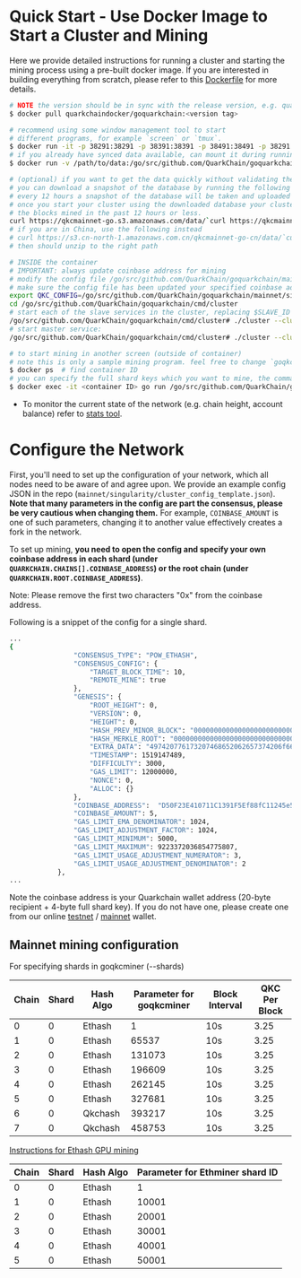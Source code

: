 # Quick Start - Use Docker Image to Start a Cluster and Mining

Here we provide detailed instructions for running a cluster and starting the mining process using a pre-built docker image. 
If you are interested in building everything from scratch, please refer to this [Dockerfile](Dockerfile) for more details.

```bash
# NOTE the version should be in sync with the release version, e.g. quarkchaindocker/goquarkchain:latest
$ docker pull quarkchaindocker/goquarkchain:<version tag> 

# recommend using some window management tool to start
# different programs, for example `screen` or `tmux`.
$ docker run -it -p 38291:38291 -p 38391:38391 -p 38491:38491 -p 38291:38291/udp quarkchaindocker/goquarkchain:<version tag>
# if you already have synced data available, can mount it during running docker (note the -v flag)
$ docker run -v /path/to/data:/go/src/github.com/QuarkChain/goquarkchain/cmd/cluster/qkc-data/mainnet -it -p 38291:38291 -p 38391:38391 -p 38491:38491 -p 38291:38291/udp quarkchaindocker/goquarkchain:<version tag> 

# (optional) if you want to get the data quickly without validating the blocks,
# you can download a snapshot of the database by running the following command.
# every 12 hours a snapshot of the database will be taken and uploaded by the QuarkChain team.
# once you start your cluster using the downloaded database your cluster only need to sync
# the blocks mined in the past 12 hours or less.
curl https://qkcmainnet-go.s3.amazonaws.com/data/`curl https://qkcmainnet-go.s3.amazonaws.com/data/LATEST`.tar.gz --output data.tar.gz
# if you are in China, use the following instead
# curl https://s3.cn-north-1.amazonaws.com.cn/qkcmainnet-go-cn/data/`curl https://s3.cn-north-1.amazonaws.com.cn/qkcmainnet-go-cn/data/LATEST`.tar.gz --output data.tar.gz
# then should unzip to the right path

# INSIDE the container
# IMPORTANT: always update coinbase address for mining
# modify the config file /go/src/github.com/QuarkChain/goquarkchain/mainnet/singularity/cluster_config_template.json
# make sure the config file has been updated your specified coinbase address
export QKC_CONFIG=/go/src/github.com/QuarkChain/goquarkchain/mainnet/singularity/cluster_config_template.json
cd /go/src/github.com/QuarkChain/goquarkchain/cmd/cluster
# start each of the slave services in the cluster, replacing $SLAVE_ID with the values of SLAVE_LIST/ID in your config file:
/go/src/github.com/QuarkChain/goquarkchain/cmd/cluster# ./cluster --cluster_config $QKC_CONFIG --service $SLAVE_ID
# start master service:
/go/src/github.com/QuarkChain/goquarkchain/cmd/cluster# ./cluster --cluster_config $QKC_CONFIG  --json_rpc_host 0.0.0.0 --json_rpc_private_host 0.0.0.0

# to start mining in another screen (outside of container)
# note this is only a sample mining program. feel free to change `goqkcminer`
$ docker ps  # find container ID
# you can specify the full shard keys which you want to mine, the command should be:
$ docker exec -it <container ID> go run /go/src/github.com/QuarkChain/goquarkchain/cmd/miner.go -config $QKC_CONFIG -shards <full shard key>
```

* To monitor the current state of the network (e.g. chain height, account balance) refer to [stats tool](../cmd/stats).

# Configure the Network

First, you'll need to set up the configuration of your network, which all nodes need to be aware of and agree upon. 
We provide an example config JSON in the repo (`mainnet/singularity/cluster_config_template.json`). 
**Note that many parameters in the config are part the consensus, please be very cautious when changing them.** 
For example, `COINBASE_AMOUNT` is one of such parameters, changing it to another value effectively creates a fork in the network.

To set up mining, **you need to open the config and specify your own coinbase address in each shard 
(under `QUARKCHAIN.CHAINS[].COINBASE_ADDRESS`) or the root chain (under `QUARKCHAIN.ROOT.COINBASE_ADDRESS`)**. 

Note:
Please remove the first two characters "0x" from the coinbase address.

Following is a snippet of the config for a single shard.

```bash
...
{
                "CONSENSUS_TYPE": "POW_ETHASH",
                "CONSENSUS_CONFIG": {
                    "TARGET_BLOCK_TIME": 10,
                    "REMOTE_MINE": true
                },
                "GENESIS": {
                    "ROOT_HEIGHT": 0,
                    "VERSION": 0,
                    "HEIGHT": 0,
                    "HASH_PREV_MINOR_BLOCK": "0000000000000000000000000000000000000000000000000000000000000000",
                    "HASH_MERKLE_ROOT": "0000000000000000000000000000000000000000000000000000000000000000",
                    "EXTRA_DATA": "497420776173207468652062657374206f662074696d65732c206974207761732074686520776f727374206f662074696d65732c202e2e2e202d20436861726c6573204469636b656e73",
                    "TIMESTAMP": 1519147489,
                    "DIFFICULTY": 3000,
                    "GAS_LIMIT": 12000000,
                    "NONCE": 0,
                    "ALLOC": {}
                },
                "COINBASE_ADDRESS":  "D50F23E410711C1391F5Ef88fC11245e564c76840000EF5e", 
                "COINBASE_AMOUNT": 5,
                "GAS_LIMIT_EMA_DENOMINATOR": 1024,
                "GAS_LIMIT_ADJUSTMENT_FACTOR": 1024,
                "GAS_LIMIT_MINIMUM": 5000,
                "GAS_LIMIT_MAXIMUM": 9223372036854775807,
                "GAS_LIMIT_USAGE_ADJUSTMENT_NUMERATOR": 3,
                "GAS_LIMIT_USAGE_ADJUSTMENT_DENOMINATOR": 2
            },
...
```

Note the coinbase address is your Quarkchain wallet address (20-byte recipient + 4-byte full shard key). 
If you do not have one, please create one from our online [testnet](http://devnet.quarkchain.io/wallet) / 
[mainnet](https://mainnet.quarkchain.io/wallet) wallet.

## Mainnet mining configuration

For specifying shards in goqkcminer (--shards)

|Chain |Shard |Hash Algo|Parameter for goqkcminer|Block Interval| QKC Per Block |
| ---      | ---     |---  | --- | --- | --- |
| 0     | 0 | Ethash|1|10s|3.25|
| 1       | 0  |Ethash             | 65537 |10s|3.25|
| 2       | 0   |Ethash     | 131073 |10s|3.25|
| 3       | 0     |Ethash        | 196609 |10s|3.25|
|4|0|Ethash|262145|10s|3.25|
|5|0|Ethash|327681|10s|3.25|
|6|0|Qkchash|393217|10s|3.25|
|7|0|Qkchash|458753|10s|3.25|

[Instructions for Ethash GPU mining](https://github.com/jyouyj/ethminer)

|Chain |Shard |Hash Algo |Parameter for Ethminer shard ID|
| ---      | ---     |---  | --- |
| 0  | 0      | Ethash               | 1 |
| 1  |  0      | Ethash        | 10001 |
| 2  |  0       | Ethash              | 20001 |
| 3  |  0       | Ethash              | 30001 |
| 4  |  0       | Ethash              | 40001 |
| 5  |  0       | Ethash              | 50001 |


